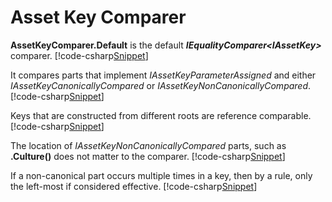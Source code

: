 ﻿# Asset Key Comparer

**AssetKeyComparer.Default** is the default **<i>IEqualityComparer&lt;IAssetKey&gt;</i>** comparer.
[!code-csharp[Snippet](Examples.cs#Snippet_0)]

It compares parts that implement *IAssetKeyParameterAssigned* and either *IAssetKeyCanonicallyCompared* or *IAssetKeyNonCanonicallyCompared*.
[!code-csharp[Snippet](Examples.cs#Snippet_1)]

Keys that are constructed from different roots are reference comparable. 
[!code-csharp[Snippet](Examples.cs#Snippet_2)]

The location of *IAssetKeyNonCanonicallyCompared* parts, such as **.Culture()** does not matter to the comparer.
[!code-csharp[Snippet](Examples.cs#Snippet_3)]

If a non-canonical part occurs multiple times in a key, then by a rule, only the left-most if considered effective.
[!code-csharp[Snippet](Examples.cs#Snippet_4)]

